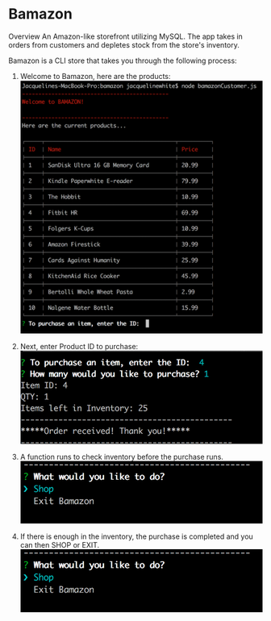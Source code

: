 # Bamazon
Overview
An Amazon-like storefront utilizing MySQL.  The app takes in orders from customers and depletes stock from the store's inventory.

Bamazon is a CLI store that takes you through the following process:

1. Welcome to Bamazon, here are the products:
[![Alt text](images/welcomescreen.png)](#)

2. Next, enter Product ID to purchase:
[![Alt text](images/qty.png)](#)

3. A function runs to check inventory before the purchase runs.   
[![Alt text](images/whatnext.png)](#)

4. If there is enough in the inventory, the purchase is completed and you can then SHOP or EXIT.
[![Alt text](images/whatnext.png)](#)